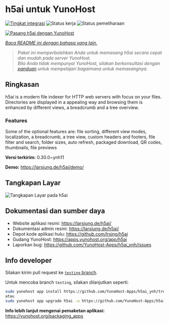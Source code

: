 <!--
N.B.: README ini dibuat secara otomatis oleh <https://github.com/YunoHost/apps/tree/master/tools/readme_generator>
Ini TIDAK boleh diedit dengan tangan.
-->

# h5ai untuk YunoHost

[![Tingkat integrasi](https://dash.yunohost.org/integration/h5ai.svg)](https://ci-apps.yunohost.org/ci/apps/h5ai/) ![Status kerja](https://ci-apps.yunohost.org/ci/badges/h5ai.status.svg) ![Status pemeliharaan](https://ci-apps.yunohost.org/ci/badges/h5ai.maintain.svg)

[![Pasang h5ai dengan YunoHost](https://install-app.yunohost.org/install-with-yunohost.svg)](https://install-app.yunohost.org/?app=h5ai)

*[Baca README ini dengan bahasa yang lain.](./ALL_README.md)*

> *Paket ini memperbolehkan Anda untuk memasang h5ai secara cepat dan mudah pada server YunoHost.*  
> *Bila Anda tidak mempunyai YunoHost, silakan berkonsultasi dengan [panduan](https://yunohost.org/install) untuk mempelajari bagaimana untuk memasangnya.*

## Ringkasan

h5ai is a modern file indexer for HTTP web servers with focus on your files. Directories are displayed in a appealing way and browsing them is enhanced by different views, a breadcrumb and a tree overview.

### Features

Some of the optional features are: file sorting, different view modes, localization, a breadcrumb, a tree view, custom headers and footers, file filter and search, folder sizes, auto refresh, packaged download, QR codes, thumbnails, file previews


**Versi terkirim:** 0.30.0~ynh11

**Demo:** <https://larsjung.de/h5ai/demo/>

## Tangkapan Layar

![Tangkapan Layar pada h5ai](./doc/screenshots/screenshot.jpg)

## Dokumentasi dan sumber daya

- Website aplikasi resmi: <https://larsjung.de/h5ai/>
- Dokumentasi admin resmi: <https://larsjung.de/h5ai/>
- Depot kode aplikasi hulu: <https://github.com/lrsjng/h5ai>
- Gudang YunoHost: <https://apps.yunohost.org/app/h5ai>
- Laporkan bug: <https://github.com/YunoHost-Apps/h5ai_ynh/issues>

## Info developer

Silakan kirim pull request ke [`testing` branch](https://github.com/YunoHost-Apps/h5ai_ynh/tree/testing).

Untuk mencoba branch `testing`, silakan dilanjutkan seperti:

```bash
sudo yunohost app install https://github.com/YunoHost-Apps/h5ai_ynh/tree/testing --debug
atau
sudo yunohost app upgrade h5ai -u https://github.com/YunoHost-Apps/h5ai_ynh/tree/testing --debug
```

**Info lebih lanjut mengenai pemaketan aplikasi:** <https://yunohost.org/packaging_apps>
